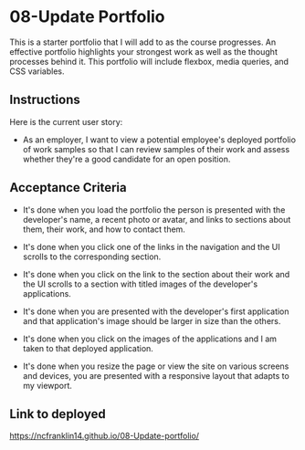# 08-Update Portfolio

This is a starter portfolio that I will add to as the course progresses. 
An effective portfolio highlights your strongest work as well as the thought processes behind it. This portfolio will include flexbox, media queries, and CSS variables.

## Instructions

Here is the current user story: 

* As an employer, I want to view a potential employee's deployed portfolio of work samples so that I can review samples of their work and assess whether they're a good candidate for an open position.

## Acceptance Criteria

* It's done when you load the portfolio the person is presented with the developer's name, a recent photo or avatar, and links to sections about them, their work, and how to contact them.

* It's done when you click one of the links in the navigation and the UI scrolls to the corresponding section.

* It's done when you click on the link to the section about their work and the UI scrolls to a section with titled images of the developer's applications.

* It's done when you are presented with the developer's first application and that application's image should be larger in size than the others.

* It's done when you click on the images of the applications and I am taken to that deployed application.

* It's done when you resize the page or view the site on various screens and devices, you are presented with a responsive layout that adapts to my viewport.

## Link to deployed
https://ncfranklin14.github.io/08-Update-portfolio/